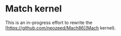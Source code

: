 Match kernel
============

This is an in-progress effort to rewrite the [https://github.com/neozeed/Mach86](Mach kernel).
